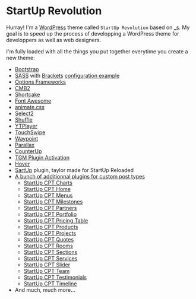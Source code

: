 StartUp Revolution
===

Hurray! I'm a [WordPress](https://wordpress.org/) theme called `StartUp Revolution` based on [_s](http://underscores.me/). My goal is to speed up the process of developping a WordPress theme for developpers as well as web designers.

I'm fully loaded with all the things you put together everytime you create a new theme:

* [Bootstrap](http://getbootstrap.com/)
* [SASS](http://sass-lang.com/) with [Brackets](http://brackets.io/) [configuration example](https://github.com/yozzi/startup-reloaded/blob/master/brackets.json)
* [Options Frameworks](https://github.com/devinsays/options-framework-theme)
* [CMB2](https://github.com/WebDevStudios/cmb2)
* [Shortcake](https://github.com/wp-shortcake/shortcake)
* [Font Awesome](https://fortawesome.github.io/Font-Awesome/)
* [animate.css](https://daneden.github.io/animate.css/)
* [Select2](https://select2.github.io/)
* [Shuffle](http://vestride.github.io/Shuffle/)
* [YTPlayer](https://github.com/pupunzi/jquery.mb.YTPlayer)
* [TouchSwipe](https://github.com/mattbryson/TouchSwipe-Jquery-Plugin)
* [Waypoint](https://github.com/imakewebthings/waypoints)
* [Parallax](http://pixelcog.github.io/parallax.js/)
* [CounterUp](https://github.com/bfintal/Counter-Up)
* [TGM Plugin Activation](https://github.com/TGMPA/TGM-Plugin-Activation)
* [Hover](http://ianlunn.github.io/Hover/)
* [SartUp](https://github.com/yozzi/startup) plugin, taylor made for StartUp Reloaded
* [A bunch of additionnal plugins for custom post types](https://github.com/yozzi?tab=repositories)
    * [StartUp CPT Charts](https://github.com/yozzi/startup-cpt-charts)
    * [StartUp CPT Home](https://github.com/yozzi/startup-cpt-home)
    * [StartUp CPT Menus](https://github.com/yozzi/startup-cpt-menus)
    * [StartUp CPT Milestones](https://github.com/yozzi/startup-cpt-milestones)
    * [StartUp CPT Partners](https://github.com/yozzi/startup-cpt-partners)
    * [StartUp CPT Portfolio](https://github.com/yozzi/startup-cpt-portfolio)
    * [StartUp CPT Pricing Table](https://github.com/yozzi/startup-cpt-pricing-table)
    * [StartUp CPT Products](https://github.com/yozzi/startup-cpt-products)
    * [StartUp CPT Projects](https://github.com/yozzi/startup-cpt-projects)
    * [StartUp CPT Quotes](https://github.com/yozzi/startup-cpt-quotes)
    * [StartUp CPT Rooms](https://github.com/yozzi/startup-cpt-rooms)
    * [StartUp CPT Sections](https://github.com/yozzi/startup-cpt-sections)
    * [StartUp CPT Services](https://github.com/yozzi/startup-cpt-services)
    * [StartUp CPT Slider](https://github.com/yozzi/startup-cpt-slider)
    * [StartUp CPT Team](https://github.com/yozzi/startup-cpt-team)
    * [StartUp CPT Testimonials](https://github.com/yozzi/startup-cpt-testimonials)
    * [StartUp CPT Timeline](https://github.com/yozzi/startup-cpt-timeline)
* And much, much more...
